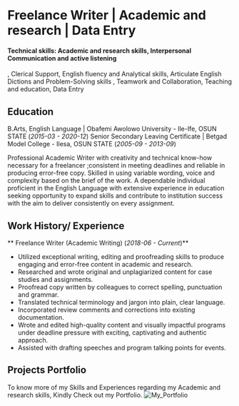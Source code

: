 # Freelance Writer | Academic and research | Data Entry 

#### Technical skills: Academic and research skills, Interpersonal Communication and active listening
, Clerical Support, English fluency and Analytical skills, Articulate English Dictions and Problem-Solving skills , Teamwork and Collaboration, Teaching and education, Data Entry

## Education
B.Arts, English Language | Obafemi Awolowo University - Ile-Ife, OSUN STATE (_2015-03 - 2020-12_)
Senior Secondary Leaving Certificate | Betgad Model College - Ilesa, OSUN STATE (_2005-09 - 2013-09_)

Professional Academic Writer with creativity and technical know-how necessary for a freelancer ;consistent in meeting deadlines and reliable in producing error-free copy. Skilled in using variable wording, voice and complexity based on the brief of the work. A dependable individual proficient in the English Language with extensive experience in education seeking opportunity to expand skills and contribute to institution success with the aim to deliver consistently on every assignment. 

## Work History/ Experience
** Freelance Writer (Academic Writing) (_2018-06 - Current_)**
- Utilized exceptional writing, editing and proofreading skills to produce engaging and error-free content in academic and research.
- Researched and wrote original and unplagiarized content for case studies and assignments.
- Proofread copy written by colleagues to correct spelling, punctuation and grammar.
- Translated technical terminology and jargon into plain, clear language.
- Incorporated review comments and corrections into existing documentation.
- Wrote and edited high-quality content and visually impactful programs under deadline pressure with exciting, captivating and authentic approach.
- Assisted with drafting speeches and program talking points for events.

## Projects Portfolio
To know more of my Skills and Experiences regarding my Academic and research skills, Kindly Check out my Portfolio.
![My_Portfolio](assets/img/Bike_sales_Discovery.jpg)

